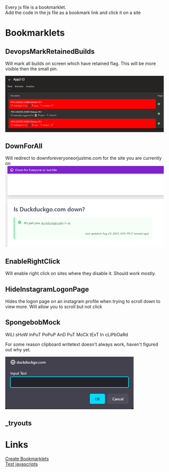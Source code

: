 Every js file is a bookmarklet.\
Add the code in the js file as a bookmark link and click it on a site

# Bookmarklets

## DevopsMarkRetainedBuilds
Will mark all builds on screen which have retained flag. This will be more visible then the small pin.

![Visual Working Sample](img/DevOpsRetainedMark.png)

## DownForAll
Will redirect to downforeveryoneorjustme.com for the site you are currently on
![Down For All Sample](img/DownForAll.png)

## EnableRightClick
Will enable right click on sites where they disable it. Should work mostly.

## HideInstagramLogonPage
Hides the logon page on an instagram profile when trying to scroll down to view more.
Will allow you to scroll but not click

## SpongebobMock
WiLl sHoW InPuT PoPuP AnD PuT MoCk tExT In cLiPbOaRd

For some reason clipboard writetext doesn't always work, haven't figured out why yet.

![Mock Popup](img/MockPopup.png)

## _tryouts


# Links
[Create Bookmarklets](http://mrcoles.com/bookmarklet)\
[Test javascripts](http://jsfiddle.net)
